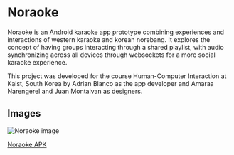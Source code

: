 # Noraoke

Noraoke is an Android karaoke app prototype combining experiences and interactions of western karaoke and korean norebang. It explores the concept of having groups interacting through a shared playlist, with audio synchronizing across all devices through websockets for a more social karaoke experience.

This project was developed for the course Human-Computer Interaction at Kaist, South Korea by Adrian Blanco as the app developer and Amaraa Narengerel and Juan Montalvan as designers. 

## Images
![Noraoke image](http://i.imgur.com/4uVeSPW.jpg)

[Noraoke APK](https://github.com/adrianblp/Noraoke/blob/master/app/NoraokePrototype.apk)
